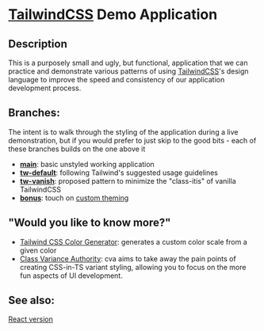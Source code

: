 # [TailwindCSS][tw] Demo Application

## Description

This is a purposely small and ugly, but functional, application that we can practice and demonstrate various
patterns of using [TailwindCSS][tw]'s design language to improve the speed and consistency of our application
development process.

## Branches:

The intent is to walk through the styling of the application during a live demonstration, but if you would
prefer to just skip to the good bits - each of these branches builds on the one above it

- **[main](https://github.com/code-chimp/ng-tailwind-demo)**: basic unstyled working application
- **[tw-default](https://github.com/code-chimp/ng-tailwind-demo/tree/tw-default)**: following Tailwind's suggested usage guidelines
- **[tw-vanish](https://github.com/code-chimp/ng-tailwind-demo/tree/tw-vanish)**: proposed pattern to minimize the "class-itis" of vanilla TailwindCSS
- **[bonus](https://github.com/code-chimp/ng-tailwind-demo/tree/bonus)**: touch on [custom theming][uitheme]

## "Would you like to know more?"

- [Tailwind CSS Color Generator][uitheme]: generates a custom color scale from a given color
- [Class Variance Authority](https://cva.style/docs): cva aims to take away the pain points of creating CSS-in-TS variant styling, allowing you to focus on the more fun aspects of UI development.

## See also:

[React version](https://github.com/code-chimp/react-tailwind-demo)

[tw]: https://tailwindcss.com 'A utility-first CSS framework'
[uitheme]: https://uicolors.app/create 'Tailwind CSS Color Generator'
